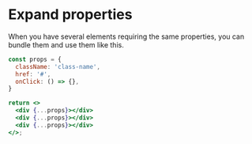 [
  id: react-expand-props
  tags:
  locations:
]: #

# Expand properties

When you have several elements requiring the same properties, you can bundle them and use them like this.

````jsx
const props = {
  className: 'class-name',
  href: '#',
  onClick: () => {},
}

return <>
  <div {...props}></div>
  <div {...props}></div>
  <div {...props}></div>
</>;
````
